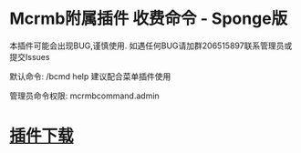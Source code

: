 # Mcrmb附属插件 收费命令 - Sponge版
本插件可能会出现BUG,谨慎使用. 如遇任何BUG请加群206515897联系管理员或提交Issues

默认命令: /bcmd help
建议配合菜单插件使用

管理员命令权限: mcrmbcommand.admin

# [插件下载](https://github.com/txgs888/McrmbCommand_Sponge/releases/tag/1.0.0-SNAPSHOT)
